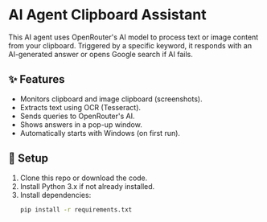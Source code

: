 # AI Agent Clipboard Assistant

This AI agent uses OpenRouter's AI model to process text or image content from your clipboard. Triggered by a specific keyword, it responds with an AI-generated answer or opens Google search if AI fails.

## ✨ Features
- Monitors clipboard and image clipboard (screenshots).
- Extracts text using OCR (Tesseract).
- Sends queries to OpenRouter's AI.
- Shows answers in a pop-up window.
- Automatically starts with Windows (on first run).

## 🚀 Setup

1. Clone this repo or download the code.
2. Install Python 3.x if not already installed.
3. Install dependencies:
   ```bash
   pip install -r requirements.txt
